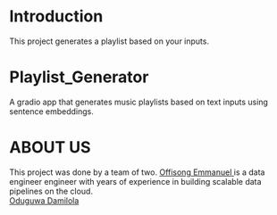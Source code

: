 # Introduction
This project generates a playlist based on your inputs. 
# Playlist_Generator
A gradio app that generates music playlists based on text inputs using sentence embeddings.

# ABOUT US
This project was done by a team of two. <a href='https://www.linkedin.com/in/offisong-emmanuel-643b96195/'>Offisong Emmanuel </a> is a data engineer engineer with years of experience in building scalable data pipelines on the cloud. <br>
<a href='https://www.linkedin.com/in/oduguwa-damilola-b089131a8/recent-activity/'>Oduguwa Damilola </a>